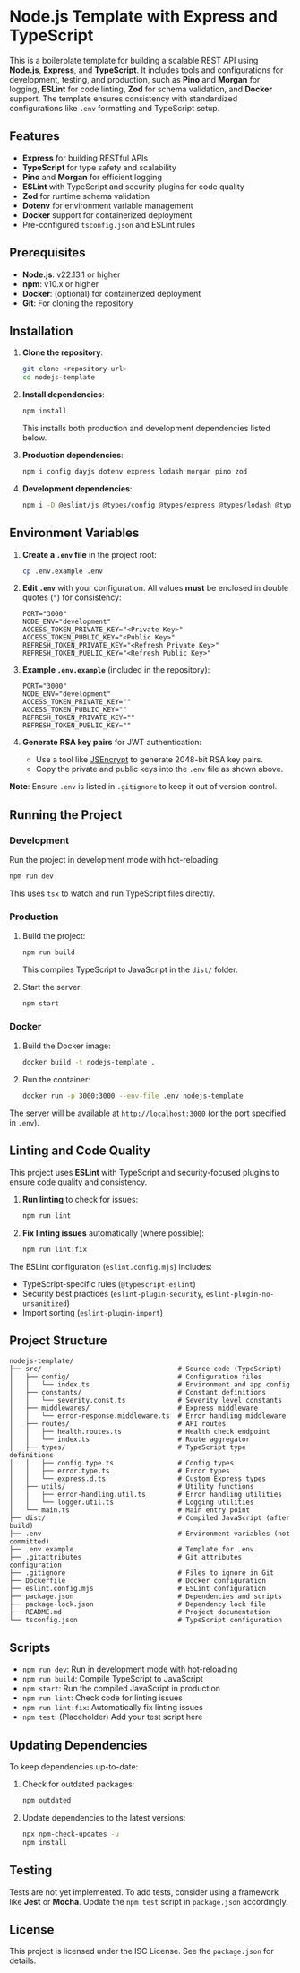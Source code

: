 # Node.js Template with Express and TypeScript

This is a boilerplate template for building a scalable REST API using **Node.js**, **Express**, and **TypeScript**. It includes tools and configurations for development, testing, and production, such as **Pino** and **Morgan** for logging, **ESLint** for code linting, **Zod** for schema validation, and **Docker** support. The template ensures consistency with standardized configurations like `.env` formatting and TypeScript setup.

## Features

- **Express** for building RESTful APIs
- **TypeScript** for type safety and scalability
- **Pino** and **Morgan** for efficient logging
- **ESLint** with TypeScript and security plugins for code quality
- **Zod** for runtime schema validation
- **Dotenv** for environment variable management
- **Docker** support for containerized deployment
- Pre-configured `tsconfig.json` and ESLint rules

## Prerequisites

- **Node.js**: v22.13.1 or higher
- **npm**: v10.x or higher
- **Docker**: (optional) for containerized deployment
- **Git**: For cloning the repository

## Installation

1. **Clone the repository**:

   ```bash
   git clone <repository-url>
   cd nodejs-template
   ```

2. **Install dependencies**:

   ```bash
   npm install
   ```

   This installs both production and development dependencies listed below.

3. **Production dependencies**:

   ```bash
   npm i config dayjs dotenv express lodash morgan pino zod
   ```

4. **Development dependencies**:

   ```bash
   npm i -D @eslint/js @types/config @types/express @types/lodash @types/morgan @types/node @typescript-eslint/eslint-plugin @typescript-eslint/parser eslint eslint-plugin-import eslint-plugin-no-unsanitized eslint-plugin-security globals pino-pretty ts-node tsconfig-paths tsx typescript typescript-eslint
   ```

## Environment Variables

1. **Create a `.env` file** in the project root:

   ```bash
   cp .env.example .env
   ```

2. **Edit `.env`** with your configuration. All values **must** be enclosed in double quotes (`"`) for consistency:

   ```env
   PORT="3000"
   NODE_ENV="development"
   ACCESS_TOKEN_PRIVATE_KEY="<Private Key>"
   ACCESS_TOKEN_PUBLIC_KEY="<Public Key>"
   REFRESH_TOKEN_PRIVATE_KEY="<Refresh Private Key>"
   REFRESH_TOKEN_PUBLIC_KEY="<Refresh Public Key>"
   ```

3. **Example `.env.example`** (included in the repository):

   ```env
   PORT="3000"
   NODE_ENV="development"
   ACCESS_TOKEN_PRIVATE_KEY=""
   ACCESS_TOKEN_PUBLIC_KEY=""
   REFRESH_TOKEN_PRIVATE_KEY=""
   REFRESH_TOKEN_PUBLIC_KEY=""
   ```

4. **Generate RSA key pairs** for JWT authentication:
   - Use a tool like [JSEncrypt](https://travistidwell.com/jsencrypt/demo/) to generate 2048-bit RSA key pairs.
   - Copy the private and public keys into the `.env` file as shown above.

**Note**: Ensure `.env` is listed in `.gitignore` to keep it out of version control.

## Running the Project

### Development

Run the project in development mode with hot-reloading:

```bash
npm run dev
```

This uses `tsx` to watch and run TypeScript files directly.

### Production

1. Build the project:

   ```bash
   npm run build
   ```

   This compiles TypeScript to JavaScript in the `dist/` folder.

2. Start the server:

   ```bash
   npm start
   ```

### Docker

1. Build the Docker image:

   ```bash
   docker build -t nodejs-template .
   ```

2. Run the container:

   ```bash
   docker run -p 3000:3000 --env-file .env nodejs-template
   ```

The server will be available at `http://localhost:3000` (or the port specified in `.env`).

## Linting and Code Quality

This project uses **ESLint** with TypeScript and security-focused plugins to ensure code quality and consistency.

1. **Run linting** to check for issues:

   ```bash
   npm run lint
   ```

2. **Fix linting issues** automatically (where possible):

   ```bash
   npm run lint:fix
   ```

The ESLint configuration (`eslint.config.mjs`) includes:

- TypeScript-specific rules (`@typescript-eslint`)
- Security best practices (`eslint-plugin-security`, `eslint-plugin-no-unsanitized`)
- Import sorting (`eslint-plugin-import`)

## Project Structure

```
nodejs-template/
├── src/                                  # Source code (TypeScript)
│   ├── config/                           # Configuration files
│   │   └── index.ts                      # Environment and app config
│   ├── constants/                        # Constant definitions
│   │   └── severity.const.ts             # Severity level constants
│   ├── middlewares/                      # Express middleware
│   │   └── error-response.middleware.ts  # Error handling middleware
│   ├── routes/                           # API routes
│   │   ├── health.routes.ts              # Health check endpoint
│   │   └── index.ts                      # Route aggregator
│   ├── types/                            # TypeScript type definitions
│   │   ├── config.type.ts                # Config types
│   │   ├── error.type.ts                 # Error types
│   │   └── express.d.ts                  # Custom Express types
│   ├── utils/                            # Utility functions
│   │   ├── error-handling.util.ts        # Error handling utilities
│   │   └── logger.util.ts                # Logging utilities
│   └── main.ts                           # Main entry point
├── dist/                                 # Compiled JavaScript (after build)
├── .env                                  # Environment variables (not committed)
├── .env.example                          # Template for .env
├── .gitattributes                        # Git attributes configuration
├── .gitignore                            # Files to ignore in Git
├── Dockerfile                            # Docker configuration
├── eslint.config.mjs                     # ESLint configuration
├── package.json                          # Dependencies and scripts
├── package-lock.json                     # Dependency lock file
├── README.md                             # Project documentation
└── tsconfig.json                         # TypeScript configuration
```

## Scripts

- `npm run dev`: Run in development mode with hot-reloading
- `npm run build`: Compile TypeScript to JavaScript
- `npm start`: Run the compiled JavaScript in production
- `npm run lint`: Check code for linting issues
- `npm run lint:fix`: Automatically fix linting issues
- `npm test`: (Placeholder) Add your test script here

## Updating Dependencies

To keep dependencies up-to-date:

1. Check for outdated packages:

   ```bash
   npm outdated
   ```

2. Update dependencies to the latest versions:

   ```bash
   npx npm-check-updates -u
   npm install
   ```

## Testing

Tests are not yet implemented. To add tests, consider using a framework like **Jest** or **Mocha**. Update the `npm test` script in `package.json` accordingly.

## License

This project is licensed under the ISC License. See the `package.json` for details.
